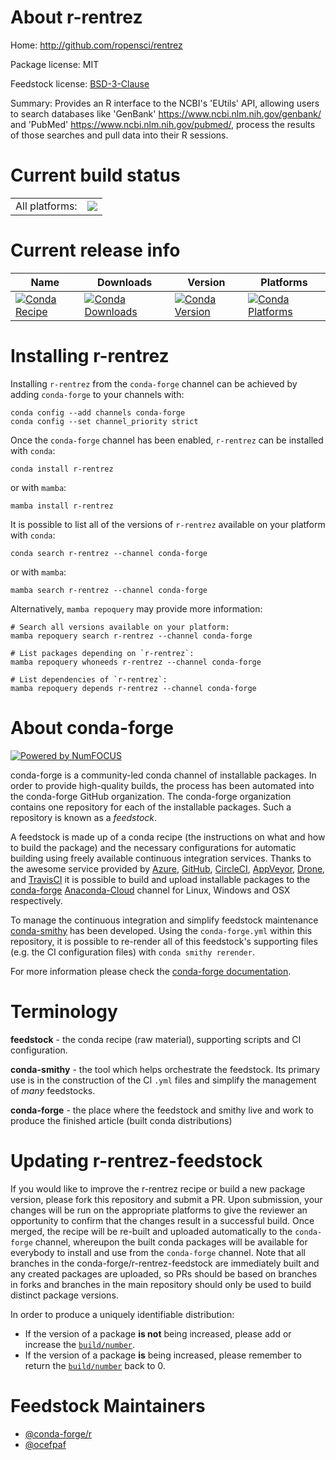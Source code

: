 About r-rentrez
===============

Home: http://github.com/ropensci/rentrez

Package license: MIT

Feedstock license: [BSD-3-Clause](https://github.com/conda-forge/r-rentrez-feedstock/blob/main/LICENSE.txt)

Summary: Provides an R interface to the NCBI's 'EUtils' API,  allowing users to search databases like 'GenBank'  <https://www.ncbi.nlm.nih.gov/genbank/> and 'PubMed'  <https://www.ncbi.nlm.nih.gov/pubmed/>, process the  results of those searches and pull data into their R sessions.

Current build status
====================


<table><tr><td>All platforms:</td>
    <td>
      <a href="https://dev.azure.com/conda-forge/feedstock-builds/_build/latest?definitionId=1532&branchName=main">
        <img src="https://dev.azure.com/conda-forge/feedstock-builds/_apis/build/status/r-rentrez-feedstock?branchName=main">
      </a>
    </td>
  </tr>
</table>

Current release info
====================

| Name | Downloads | Version | Platforms |
| --- | --- | --- | --- |
| [![Conda Recipe](https://img.shields.io/badge/recipe-r--rentrez-green.svg)](https://anaconda.org/conda-forge/r-rentrez) | [![Conda Downloads](https://img.shields.io/conda/dn/conda-forge/r-rentrez.svg)](https://anaconda.org/conda-forge/r-rentrez) | [![Conda Version](https://img.shields.io/conda/vn/conda-forge/r-rentrez.svg)](https://anaconda.org/conda-forge/r-rentrez) | [![Conda Platforms](https://img.shields.io/conda/pn/conda-forge/r-rentrez.svg)](https://anaconda.org/conda-forge/r-rentrez) |

Installing r-rentrez
====================

Installing `r-rentrez` from the `conda-forge` channel can be achieved by adding `conda-forge` to your channels with:

```
conda config --add channels conda-forge
conda config --set channel_priority strict
```

Once the `conda-forge` channel has been enabled, `r-rentrez` can be installed with `conda`:

```
conda install r-rentrez
```

or with `mamba`:

```
mamba install r-rentrez
```

It is possible to list all of the versions of `r-rentrez` available on your platform with `conda`:

```
conda search r-rentrez --channel conda-forge
```

or with `mamba`:

```
mamba search r-rentrez --channel conda-forge
```

Alternatively, `mamba repoquery` may provide more information:

```
# Search all versions available on your platform:
mamba repoquery search r-rentrez --channel conda-forge

# List packages depending on `r-rentrez`:
mamba repoquery whoneeds r-rentrez --channel conda-forge

# List dependencies of `r-rentrez`:
mamba repoquery depends r-rentrez --channel conda-forge
```


About conda-forge
=================

[![Powered by
NumFOCUS](https://img.shields.io/badge/powered%20by-NumFOCUS-orange.svg?style=flat&colorA=E1523D&colorB=007D8A)](https://numfocus.org)

conda-forge is a community-led conda channel of installable packages.
In order to provide high-quality builds, the process has been automated into the
conda-forge GitHub organization. The conda-forge organization contains one repository
for each of the installable packages. Such a repository is known as a *feedstock*.

A feedstock is made up of a conda recipe (the instructions on what and how to build
the package) and the necessary configurations for automatic building using freely
available continuous integration services. Thanks to the awesome service provided by
[Azure](https://azure.microsoft.com/en-us/services/devops/), [GitHub](https://github.com/),
[CircleCI](https://circleci.com/), [AppVeyor](https://www.appveyor.com/),
[Drone](https://cloud.drone.io/welcome), and [TravisCI](https://travis-ci.com/)
it is possible to build and upload installable packages to the
[conda-forge](https://anaconda.org/conda-forge) [Anaconda-Cloud](https://anaconda.org/)
channel for Linux, Windows and OSX respectively.

To manage the continuous integration and simplify feedstock maintenance
[conda-smithy](https://github.com/conda-forge/conda-smithy) has been developed.
Using the ``conda-forge.yml`` within this repository, it is possible to re-render all of
this feedstock's supporting files (e.g. the CI configuration files) with ``conda smithy rerender``.

For more information please check the [conda-forge documentation](https://conda-forge.org/docs/).

Terminology
===========

**feedstock** - the conda recipe (raw material), supporting scripts and CI configuration.

**conda-smithy** - the tool which helps orchestrate the feedstock.
                   Its primary use is in the construction of the CI ``.yml`` files
                   and simplify the management of *many* feedstocks.

**conda-forge** - the place where the feedstock and smithy live and work to
                  produce the finished article (built conda distributions)


Updating r-rentrez-feedstock
============================

If you would like to improve the r-rentrez recipe or build a new
package version, please fork this repository and submit a PR. Upon submission,
your changes will be run on the appropriate platforms to give the reviewer an
opportunity to confirm that the changes result in a successful build. Once
merged, the recipe will be re-built and uploaded automatically to the
`conda-forge` channel, whereupon the built conda packages will be available for
everybody to install and use from the `conda-forge` channel.
Note that all branches in the conda-forge/r-rentrez-feedstock are
immediately built and any created packages are uploaded, so PRs should be based
on branches in forks and branches in the main repository should only be used to
build distinct package versions.

In order to produce a uniquely identifiable distribution:
 * If the version of a package **is not** being increased, please add or increase
   the [``build/number``](https://docs.conda.io/projects/conda-build/en/latest/resources/define-metadata.html#build-number-and-string).
 * If the version of a package **is** being increased, please remember to return
   the [``build/number``](https://docs.conda.io/projects/conda-build/en/latest/resources/define-metadata.html#build-number-and-string)
   back to 0.

Feedstock Maintainers
=====================

* [@conda-forge/r](https://github.com/conda-forge/r/)
* [@ocefpaf](https://github.com/ocefpaf/)

